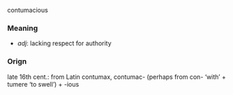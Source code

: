 contumacious
### Meaning
+ _adj_: lacking respect for authority

### Orign
late 16th cent.: from Latin contumax, contumac- (perhaps from con- ‘with’ + tumere ‘to swell’) + -ious

